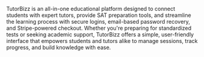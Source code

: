 TutorBizz is an all-in-one educational platform designed to connect students with expert tutors, provide SAT preparation tools, and streamline the learning process with secure logins, email-based password recovery, and Stripe-powered checkout. Whether you're preparing for standardized tests or seeking academic support, TutorBizz offers a simple, user-friendly interface that empowers students and tutors alike to manage sessions, track progress, and build knowledge with ease.
